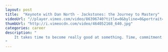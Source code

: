 ```yaml
---
layout: post
title:  "Keynote with Dan North - Jackstones: the Journey to Mastery"
videoUrl: "//player.vimeo.com/video/86396740?title=0&byline=0&portrait=0"
thumbUrl: "http://i.vimeocdn.com/video/464052168_640.jpg"
categories: career
description: "
    It takes time to become really good at something. Time, commitment and a genuine passion. If you're not having fun the learning is a chore, if you are then it hardly feels like learning at all, at least not like the thing they made you do in school. Craftsmanship is about making that commitment and then figuring out how to see it through. Using examples of mastery from various fields and a thirty year paper-folding habit, Dan describes some of the many facets of craftsmanship and tries to figure out exactly what the craft is that we programmers do.
"
---
```


